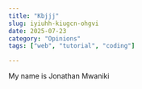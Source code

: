 ```yaml
---
title: "Kbjjj"
slug: iyiuhh-kiugcn-ohgvi
date: 2025-07-23
category: "Opinions"
tags: ["web", "tutorial", "coding"]

---
```

My name is Jonathan Mwaniki
